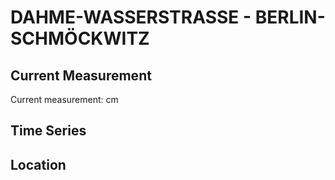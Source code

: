 # DAHME-WASSERSTRASSE - BERLIN-SCHMÖCKWITZ

## Current Measurement

Current measurement: <Value topic="rivers/pegel-online/DAW/BERLIN-SCHMÖCKWITZ/measurementValue"/> cm

## Time Series

<TimeSeries topic="rivers/pegel-online/DAW/BERLIN-SCHMÖCKWITZ/measurementValue" period="week" />

## Location

<WorldMap>
  <Marker lat="52.37439814035875" lon="13.65358105497861" labelTopic="rivers/pegel-online/DAW/BERLIN-SCHMÖCKWITZ" />
</WorldMap>
